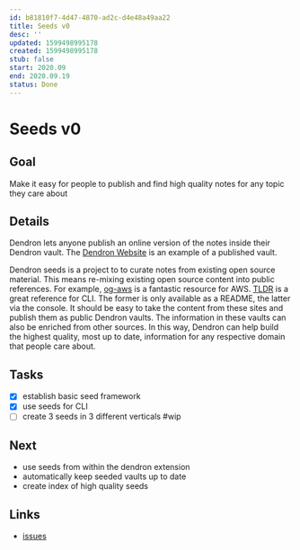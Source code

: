 ```yaml
---
id: b81810f7-4d47-4870-ad2c-d4e48a49aa22
title: Seeds v0
desc: ''
updated: 1599498995178
created: 1599498995178
stub: false
start: 2020.09
end: 2020.09.19
status: Done
---
```


# Seeds v0

## Goal

Make it easy for people to publish and find high quality notes for any topic they care about

## Details

Dendron lets anyone publish an online version of the notes inside their Dendron vault. The [Dendron Website](https://dendron.so/) is an example of a published vault. 

Dendron seeds is a project to to curate notes from existing open source material. This means re-mixing existing open source content into public references. For example, [og-aws](https://github.com/open-guides/og-aws) is a fantastic resource for AWS. [TLDR](https://github.com/tldr-pages/tldr) is a great reference for CLI. The former is only available as a README, the latter via the console. It should be easy to take the content from these sites and publish them as public Dendron vaults. The information in these vaults can also be enriched from other sources. In this way, Dendron can help build the highest quality, most up to date, information for any respective domain that people care about.

## Tasks
- [x] establish basic seed framework
- [x] use seeds for CLI
- [ ] create 3 seeds in 3 different verticals  #wip

## Next
- use seeds from within the dendron extension
- automatically keep seeded vaults up to date
- create index of high quality seeds


## Links
- [issues](https://github.com/dendronhq/dendron/labels/pro.seeds-v0)